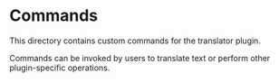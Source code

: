 # Commands

This directory contains custom commands for the translator plugin.

Commands can be invoked by users to translate text or perform other plugin-specific operations.
